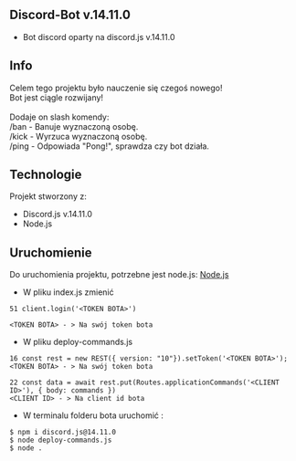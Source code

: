## Discord-Bot v.14.11.0
* Bot discord oparty na discord.js v.14.11.0

## Info
Celem tego projektu było nauczenie się czegoś nowego! <br>
Bot jest ciągle rozwijany! <br>
<br>
Dodaje on slash komendy: <br>
/ban - Banuje wyznaczoną osobę. <br>
/kick - Wyrzuca wyznaczoną osobę. <br>
/ping - Odpowiada "Pong!", sprawdza czy bot działa. <br>
	
## Technologie
Projekt stworzony z:
* Discord.js v.14.11.0
* Node.js
	
## Uruchomienie
Do uruchomienia projektu, potrzebne jest node.js:
[Node.js](https://nodejs.org/en)
* W pliku index.js zmienić
```
51 client.login('<TOKEN BOTA>')

<TOKEN BOTA> - > Na swój token bota
```
* W pliku deploy-commands.js
```
16 const rest = new REST({ version: "10"}).setToken('<TOKEN BOTA>');
<TOKEN BOTA> - > Na swój token bota

22 const data = await rest.put(Routes.applicationCommands('<CLIENT ID>'), { body: commands })
<CLIENT ID> - > Na client id bota
```
* W terminalu folderu bota uruchomić :
```
$ npm i discord.js@14.11.0
$ node deploy-commands.js
$ node .
```

